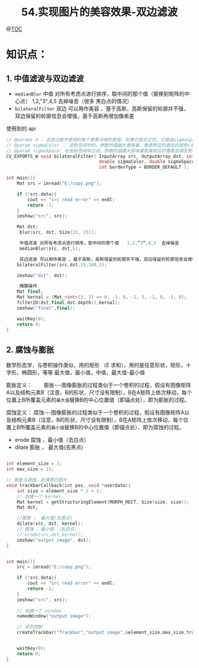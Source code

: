 # <center>54.实现图片的美容效果-双边滤波<center>
@[TOC](opencv)

# 知识点：

## 1. 中值滤波与双边滤波

- `medianBlur` 中值 对所有考虑点进行排序，取中间的那个值（替换到矩阵的中心点）   1,2,"3",4,5  去掉噪音（很多 黑白点的情况）
- `bilateralFilter` 双边  可以用作美容 ，基于高斯，高斯保留的轮廓并不强，双边保留的轮廓信息会增强，基于高斯再增加像素差

使用到的 api

```c++
// @params d : 滤波过程中使用的每个像素邻域的直径。如果它是非正的，它是由sigmaSpace计算的。
// @param sigmaColor ： 滤色空间中的。参数的值越大意味着，像素附近的更远的颜色(参见sigmaSpace)将被混合在一起，得到结果 在更大的区域半相等的颜色。
// @param sigmaSpace: 在坐标空间中过滤。参数的值越大意味着距离较远的像素会相互影响，只要它们的颜色足够接近(参见sigmaColor))。当d > 0时，它指定邻域大小，而与sigmaSpace无关。否则,d是与sigmaSpace成正比。
CV_EXPORTS_W void bilateralFilter( InputArray src, OutputArray dst, int d,
                                   double sigmaColor, double sigmaSpace,
                                   int borderType = BORDER_DEFAULT );
```

```c++
int main(){
	Mat src = imread("E:/copy.png");

	if (!src.data){
		cout << "src read error" << endl;
		return -1;
	}
	imshow("src", src);

	Mat dst;
	 blur(src, dst, Size(15, 15));

	 中值滤波 对所有考虑点进行排序，取中间的那个值   1,2,“3”,4,5  去掉噪音
	 medianBlur(src, dst,5);

	 双边滤波 可以用作美容 ，基于高斯，高斯保留的轮廓并不强，双边保留的轮廓信息会增强，基于高斯再增加像素差
	bilateralFilter(src,dst,15,100,5);

	imshow("dst", dst);

	 掩膜操作
	Mat final;
	Mat kernal = (Mat_<int>(3, 3) << 0, -1, 0, -1, 5, -1, 0, -1, 0);
	filter2D(dst,final,dst.depth(),kernal);
	imshow("final",final);

	waitKey(0);
	return 0;
}
```



## 2. 腐蚀与膨胀

数学形态学，与卷积操作类似，用的矩形 （E 求和），用的是任意形状，矩形，十字形，椭圆形，等等 最大值，最小值，中值，最大值-最小值

膨胀定义：
　　膨胀---图像膨胀的过程类似于一个卷积的过程，假设有图像矩阵A以及结构元素B（注意，B的形状、尺寸没有限制），B在A矩阵上依次移动，每个位置上B所覆盖元素的`最大值`替换B的中心位置值（即锚点处），即为膨胀的过程。

腐蚀定义：
    腐蚀---图像膨胀的过程类似于一个卷积的过程，假设有图像矩阵A以及结构元素B（注意，B的形状、尺寸没有限制），B在A矩阵上依次移动，每个位置上B所覆盖元素的`最小值`替换B的中心位置值（即锚点处），即为腐蚀的过程。

- erode 腐蚀 ，最小值（去白点）
- dilate 膨胀 ， 最大值(去黑点)

```c++

int element_size = 1;
int max_size = 21;

// 膨胀与腐蚀，处理黑白图片
void trackbarCallback(int pos, void *userdata){
	int size = element_size * 2 + 1;
	// 创建一个 kernel
	Mat kernel = getStructuringElement(MORPH_RECT, Size(size, size));
	Mat dst;

	//膨胀 ， 最大值(去黑点)
	dilate(src, dst, kernel);
	// 腐蚀 ，最小值 （去白点）
	// erode(src,dst,kernel);
	imshow("output image", dst);
}


int main(){
	src = imread("E:/copy.png");

	if (!src.data){
		cout << "src read error" << endl;
		return -1;
	}
	imshow("src", src);
	
	// 创建一个 window
	namedWindow("output image");

	// 动态控制
	createTrackbar("Trackbar","output image",&element_size,max_size,trackbarCallback);


	waitKey(0);
	return 0;
}
```
















